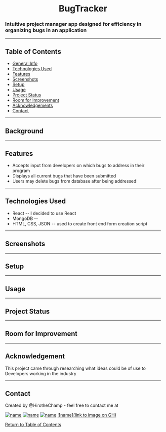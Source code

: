 

 <h1 align="center">BugTracker</h1>


<h3>Intuitive project manager app designed for efficiency in organizing bugs in an application</h3>

<hr></hr>


## Table of Contents
* [General Info](#general-information)
* [Technologies Used](#technologies-used)
* [Features](#features)
* [Screenshots](#screenshots)
* [Setup](#setup)
* [Usage](#usage)
* [Project Status](#project-status)
* [Room for Improvement](#room-for-improvement)
* [Acknowledgements](#acknowledgements)
* [Contact](#contact)

<hr></hr>

## Background




<hr></hr>

## Features
* Accepts input from developers on which bugs to address in their program
* Displays all current bugs that have been submitted
* Users may delete bugs from database after being addressed


<hr></hr>

## Technologies Used

* React -- I decided to use React 
* MongoDB -- 
* HTML, CSS, JSON -- used to create front end form creation script
<hr></hr>



## Screenshots


<hr></hr>

## Setup


<hr></hr>

## Usage

<hr></hr>

## Project Status

<hr></hr>

## Room for Improvement

<hr></hr>

## Acknowledgement

This project came through researching what ideas could be of use to Developers working in the industry

<hr></hr>

## Contact

Created by @HirotheChamp - feel free to contact me at 

[![name](	https://img.shields.io/badge/Instagram-E4405F?style=for-the-badge&logo=instagram&logoColor=white)](https://www.instagram.com/hirothechamp/)
[![name](	https://img.shields.io/badge/LinkedIn-0077B5?style=for-the-badge&logo=linkedin&logoColor=white)](https://www.linkedin.com/in/kyle-young-173024106/)
[![name](	https://img.shields.io/badge/Facebook-1877F2?style=for-the-badge&logo=facebook&logoColor=white)](https://www.facebook.com/KyleYoungins)
[![name](link to image on GH)](https://img.shields.io/badge/Instagram-E4405F?style=for-the-badge&logo=instagram&logoColor=white)

[Return to Table of Contents](#Table-of-Contents)
